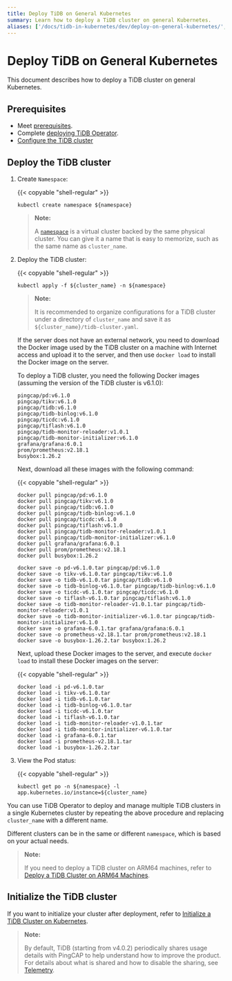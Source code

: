 ```yaml
---
title: Deploy TiDB on General Kubernetes
summary: Learn how to deploy a TiDB cluster on general Kubernetes.
aliases: ['/docs/tidb-in-kubernetes/dev/deploy-on-general-kubernetes/','/tidb-in-kubernetes/dev/deploy-tidb-enterprise-edition']
---
```


# Deploy TiDB on General Kubernetes

This document describes how to deploy a TiDB cluster on general Kubernetes.

## Prerequisites

- Meet [prerequisites](prerequisites.md).
- Complete [deploying TiDB Operator](deploy-tidb-operator.md).
- [Configure the TiDB cluster](configure-a-tidb-cluster.md)

## Deploy the TiDB cluster

1. Create `Namespace`:

    {{< copyable "shell-regular" >}}

    ``` shell
    kubectl create namespace ${namespace}
    ```

    > **Note:**
    >
    > A [`namespace`](https://kubernetes.io/docs/concepts/overview/working-with-objects/namespaces/) is a virtual cluster backed by the same physical cluster. You can give it a name that is easy to memorize, such as the same name as `cluster_name`.

2. Deploy the TiDB cluster:

    {{< copyable "shell-regular" >}}

    ``` shell
    kubectl apply -f ${cluster_name} -n ${namespace}
    ```

    > **Note:**
    >
    > It is recommended to organize configurations for a TiDB cluster under a directory of `cluster_name` and save it as `${cluster_name}/tidb-cluster.yaml`.

    If the server does not have an external network, you need to download the Docker image used by the TiDB cluster on a machine with Internet access and upload it to the server, and then use `docker load` to install the Docker image on the server.

    To deploy a TiDB cluster, you need the following Docker images (assuming the version of the TiDB cluster is v6.1.0):

    ```shell
    pingcap/pd:v6.1.0
    pingcap/tikv:v6.1.0
    pingcap/tidb:v6.1.0
    pingcap/tidb-binlog:v6.1.0
    pingcap/ticdc:v6.1.0
    pingcap/tiflash:v6.1.0
    pingcap/tidb-monitor-reloader:v1.0.1
    pingcap/tidb-monitor-initializer:v6.1.0
    grafana/grafana:6.0.1
    prom/prometheus:v2.18.1
    busybox:1.26.2
    ```

    Next, download all these images with the following command:

    {{< copyable "shell-regular" >}}

    ```shell
    docker pull pingcap/pd:v6.1.0
    docker pull pingcap/tikv:v6.1.0
    docker pull pingcap/tidb:v6.1.0
    docker pull pingcap/tidb-binlog:v6.1.0
    docker pull pingcap/ticdc:v6.1.0
    docker pull pingcap/tiflash:v6.1.0
    docker pull pingcap/tidb-monitor-reloader:v1.0.1
    docker pull pingcap/tidb-monitor-initializer:v6.1.0
    docker pull grafana/grafana:6.0.1
    docker pull prom/prometheus:v2.18.1
    docker pull busybox:1.26.2

    docker save -o pd-v6.1.0.tar pingcap/pd:v6.1.0
    docker save -o tikv-v6.1.0.tar pingcap/tikv:v6.1.0
    docker save -o tidb-v6.1.0.tar pingcap/tidb:v6.1.0
    docker save -o tidb-binlog-v6.1.0.tar pingcap/tidb-binlog:v6.1.0
    docker save -o ticdc-v6.1.0.tar pingcap/ticdc:v6.1.0
    docker save -o tiflash-v6.1.0.tar pingcap/tiflash:v6.1.0
    docker save -o tidb-monitor-reloader-v1.0.1.tar pingcap/tidb-monitor-reloader:v1.0.1
    docker save -o tidb-monitor-initializer-v6.1.0.tar pingcap/tidb-monitor-initializer:v6.1.0
    docker save -o grafana-6.0.1.tar grafana/grafana:6.0.1
    docker save -o prometheus-v2.18.1.tar prom/prometheus:v2.18.1
    docker save -o busybox-1.26.2.tar busybox:1.26.2
    ```

    Next, upload these Docker images to the server, and execute `docker load` to install these Docker images on the server:

    {{< copyable "shell-regular" >}}

    ```shell
    docker load -i pd-v6.1.0.tar
    docker load -i tikv-v6.1.0.tar
    docker load -i tidb-v6.1.0.tar
    docker load -i tidb-binlog-v6.1.0.tar
    docker load -i ticdc-v6.1.0.tar
    docker load -i tiflash-v6.1.0.tar
    docker load -i tidb-monitor-reloader-v1.0.1.tar
    docker load -i tidb-monitor-initializer-v6.1.0.tar
    docker load -i grafana-6.0.1.tar
    docker load -i prometheus-v2.18.1.tar
    docker load -i busybox-1.26.2.tar
    ```

3. View the Pod status:

    {{< copyable "shell-regular" >}}

    ``` shell
    kubectl get po -n ${namespace} -l app.kubernetes.io/instance=${cluster_name}
    ```

You can use TiDB Operator to deploy and manage multiple TiDB clusters in a single Kubernetes cluster by repeating the above procedure and replacing `cluster_name` with a different name.

Different clusters can be in the same or different `namespace`, which is based on your actual needs.

> **Note:**
>
> If you need to deploy a TiDB cluster on ARM64 machines, refer to [Deploy a TiDB Cluster on ARM64 Machines](deploy-cluster-on-arm64.md).

## Initialize the TiDB cluster

If you want to initialize your cluster after deployment, refer to [Initialize a TiDB Cluster on Kubernetes](initialize-a-cluster.md).

> **Note:**
>
> By default, TiDB (starting from v4.0.2) periodically shares usage details with PingCAP to help understand how to improve the product. For details about what is shared and how to disable the sharing, see [Telemetry](https://docs.pingcap.com/tidb/stable/telemetry).
